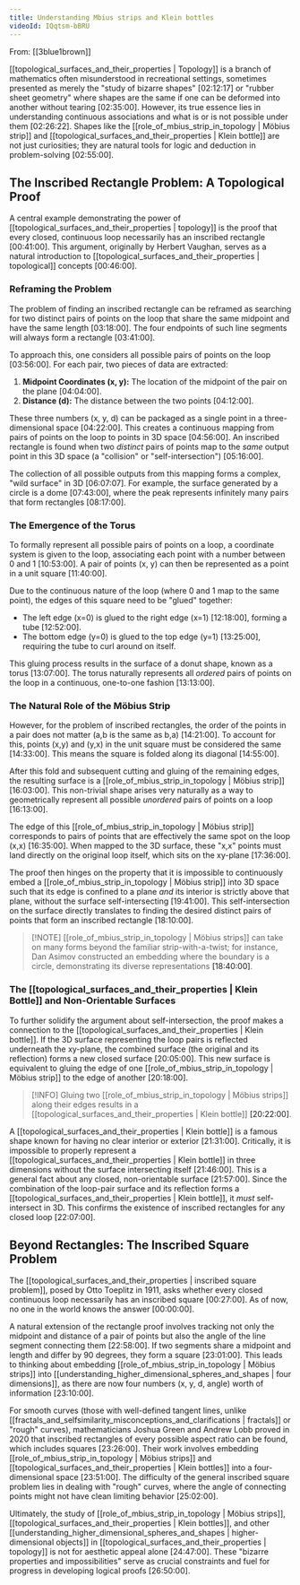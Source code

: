```yaml
---
title: Understanding Mbius strips and Klein bottles
videoId: IQqtsm-bBRU
---
```


From: [[3blue1brown]] <br/> 

[[topological_surfaces_and_their_properties | Topology]] is a branch of mathematics often misunderstood in recreational settings, sometimes presented as merely the "study of bizarre shapes" <a class="yt-timestamp" data-t="02:12:17">[02:12:17]</a> or "rubber sheet geometry" where shapes are the same if one can be deformed into another without tearing <a class="yt-timestamp" data-t="02:35:00">[02:35:00]</a>. However, its true essence lies in understanding continuous associations and what is or is not possible under them <a class="yt-timestamp" data-t="02:26:22">[02:26:22]</a>. Shapes like the [[role_of_mbius_strip_in_topology | Möbius strip]] and [[topological_surfaces_and_their_properties | Klein bottle]] are not just curiosities; they are natural tools for logic and deduction in problem-solving <a class="yt-timestamp" data-t="02:55:00">[02:55:00]</a>.

## The Inscribed Rectangle Problem: A Topological Proof

A central example demonstrating the power of [[topological_surfaces_and_their_properties | topology]] is the proof that every closed, continuous loop necessarily has an inscribed rectangle <a class="yt-timestamp" data-t="00:41:00">[00:41:00]</a>. This argument, originally by Herbert Vaughan, serves as a natural introduction to [[topological_surfaces_and_their_properties | topological]] concepts <a class="yt-timestamp" data-t="00:46:00">[00:46:00]</a>.

### Reframing the Problem
The problem of finding an inscribed rectangle can be reframed as searching for two distinct pairs of points on the loop that share the same midpoint and have the same length <a class="yt-timestamp" data-t="03:18:00">[03:18:00]</a>. The four endpoints of such line segments will always form a rectangle <a class="yt-timestamp" data-t="03:41:00">[03:41:00]</a>.

To approach this, one considers all possible pairs of points on the loop <a class="yt-timestamp" data-t="03:56:00">[03:56:00]</a>. For each pair, two pieces of data are extracted:
1.  **Midpoint Coordinates (x, y):** The location of the midpoint of the pair on the plane <a class="yt-timestamp" data-t="04:04:00">[04:04:00]</a>.
2.  **Distance (d):** The distance between the two points <a class="yt-timestamp" data-t="04:12:00">[04:12:00]</a>.

These three numbers (x, y, d) can be packaged as a single point in a three-dimensional space <a class="yt-timestamp" data-t="04:22:00">[04:22:00]</a>. This creates a continuous mapping from pairs of points on the loop to points in 3D space <a class="yt-timestamp" data-t="04:56:00">[04:56:00]</a>. An inscribed rectangle is found when two *distinct* pairs of points map to the *same* output point in this 3D space (a "collision" or "self-intersection") <a class="yt-timestamp" data-t="05:16:00">[05:16:00]</a>.

The collection of all possible outputs from this mapping forms a complex, "wild surface" in 3D <a class="yt-timestamp" data-t="06:07:00">[06:07:07]</a>. For example, the surface generated by a circle is a dome <a class="yt-timestamp" data-t="07:43:00">[07:43:00]</a>, where the peak represents infinitely many pairs that form rectangles <a class="yt-timestamp" data-t="08:17:00">[08:17:00]</a>.

### The Emergence of the Torus

To formally represent all possible pairs of points on a loop, a coordinate system is given to the loop, associating each point with a number between 0 and 1 <a class="yt-timestamp" data-t="10:53:00">[10:53:00]</a>. A pair of points (x, y) can then be represented as a point in a unit square <a class="yt-timestamp" data-t="11:40:00">[11:40:00]</a>.

Due to the continuous nature of the loop (where 0 and 1 map to the same point), the edges of this square need to be "glued" together:
*   The left edge (x=0) is glued to the right edge (x=1) <a class="yt-timestamp" data-t="12:18:00">[12:18:00]</a>, forming a tube <a class="yt-timestamp" data-t="12:52:00">[12:52:00]</a>.
*   The bottom edge (y=0) is glued to the top edge (y=1) <a class="yt-timestamp" data-t="13:25:00">[13:25:00]</a>, requiring the tube to curl around on itself.

This gluing process results in the surface of a donut shape, known as a torus <a class="yt-timestamp" data-t="13:07:00">[13:07:00]</a>. The torus naturally represents all *ordered* pairs of points on the loop in a continuous, one-to-one fashion <a class="yt-timestamp" data-t="13:13:00">[13:13:00]</a>.

### The Natural Role of the Möbius Strip

However, for the problem of inscribed rectangles, the order of the points in a pair does not matter (a,b is the same as b,a) <a class="yt-timestamp" data-t="14:21:00">[14:21:00]</a>. To account for this, points (x,y) and (y,x) in the unit square must be considered the same <a class="yt-timestamp" data-t="14:33:00">[14:33:00]</a>. This means the square is folded along its diagonal <a class="yt-timestamp" data-t="14:55:00">[14:55:00]</a>.

After this fold and subsequent cutting and gluing of the remaining edges, the resulting surface is a [[role_of_mbius_strip_in_topology | Möbius strip]] <a class="yt-timestamp" data-t="16:03:00">[16:03:00]</a>. This non-trivial shape arises very naturally as a way to geometrically represent all possible *unordered* pairs of points on a loop <a class="yt-timestamp" data-t="16:13:00">[16:13:00]</a>.

The edge of this [[role_of_mbius_strip_in_topology | Möbius strip]] corresponds to pairs of points that are effectively the same spot on the loop (x,x) <a class="yt-timestamp" data-t="16:35:00">[16:35:00]</a>. When mapped to the 3D surface, these "x,x" points must land directly on the original loop itself, which sits on the xy-plane <a class="yt-timestamp" data-t="17:36:00">[17:36:00]</a>.

The proof then hinges on the property that it is impossible to continuously embed a [[role_of_mbius_strip_in_topology | Möbius strip]] into 3D space such that its edge is confined to a plane *and* its interior is strictly above that plane, without the surface self-intersecting <a class="yt-timestamp" data-t="19:41:00">[19:41:00]</a>. This self-intersection on the surface directly translates to finding the desired distinct pairs of points that form an inscribed rectangle <a class="yt-timestamp" data-t="18:10:00">[18:10:00]</a>.

> [!NOTE] [[role_of_mbius_strip_in_topology | Möbius strips]] can take on many forms beyond the familiar strip-with-a-twist; for instance, Dan Asimov constructed an embedding where the boundary is a circle, demonstrating its diverse representations <a class="yt-timestamp" data-t="18:40:00">[18:40:00]</a>.

### The [[topological_surfaces_and_their_properties | Klein Bottle]] and Non-Orientable Surfaces

To further solidify the argument about self-intersection, the proof makes a connection to the [[topological_surfaces_and_their_properties | Klein bottle]]. If the 3D surface representing the loop pairs is reflected underneath the xy-plane, the combined surface (the original and its reflection) forms a new closed surface <a class="yt-timestamp" data-t="20:05:00">[20:05:00]</a>. This new surface is equivalent to gluing the edge of one [[role_of_mbius_strip_in_topology | Möbius strip]] to the edge of another <a class="yt-timestamp" data-t="20:18:00">[20:18:00]</a>.

> [!INFO] Gluing two [[role_of_mbius_strip_in_topology | Möbius strips]] along their edges results in a [[topological_surfaces_and_their_properties | Klein bottle]] <a class="yt-timestamp" data-t="20:22:00">[20:22:00]</a>.

A [[topological_surfaces_and_their_properties | Klein bottle]] is a famous shape known for having no clear interior or exterior <a class="yt-timestamp" data-t="21:31:00">[21:31:00]</a>. Critically, it is impossible to properly represent a [[topological_surfaces_and_their_properties | Klein bottle]] in three dimensions without the surface intersecting itself <a class="yt-timestamp" data-t="21:46:00">[21:46:00]</a>. This is a general fact about any closed, non-orientable surface <a class="yt-timestamp" data-t="21:57:00">[21:57:00]</a>. Since the combination of the loop-pair surface and its reflection forms a [[topological_surfaces_and_their_properties | Klein bottle]], it *must* self-intersect in 3D. This confirms the existence of inscribed rectangles for any closed loop <a class="yt-timestamp" data-t="22:07:00">[22:07:00]</a>.

## Beyond Rectangles: The Inscribed Square Problem

The [[topological_surfaces_and_their_properties | inscribed square problem]], posed by Otto Toeplitz in 1911, asks whether every closed continuous loop necessarily has an inscribed square <a class="yt-timestamp" data-t="00:27:00">[00:27:00]</a>. As of now, no one in the world knows the answer <a class="yt-timestamp" data-t="00:00:00">[00:00:00]</a>.

A natural extension of the rectangle proof involves tracking not only the midpoint and distance of a pair of points but also the angle of the line segment connecting them <a class="yt-timestamp" data-t="22:58:00">[22:58:00]</a>. If two segments share a midpoint and length and differ by 90 degrees, they form a square <a class="yt-timestamp" data-t="23:01:00">[23:01:00]</a>. This leads to thinking about embedding [[role_of_mbius_strip_in_topology | Möbius strips]] into [[understanding_higher_dimensional_spheres_and_shapes | four dimensions]], as there are now four numbers (x, y, d, angle) worth of information <a class="yt-timestamp" data-t="23:10:00">[23:10:00]</a>.

For smooth curves (those with well-defined tangent lines, unlike [[fractals_and_selfsimilarity_misconceptions_and_clarifications | fractals]] or "rough" curves), mathematicians Joshua Green and Andrew Lobb proved in 2020 that inscribed rectangles of every possible aspect ratio can be found, which includes squares <a class="yt-timestamp" data-t="23:26:00">[23:26:00]</a>. Their work involves embedding [[role_of_mbius_strip_in_topology | Möbius strips]] and [[topological_surfaces_and_their_properties | Klein bottles]] into a four-dimensional space <a class="yt-timestamp" data-t="23:51:00">[23:51:00]</a>. The difficulty of the general inscribed square problem lies in dealing with "rough" curves, where the angle of connecting points might not have clean limiting behavior <a class="yt-timestamp" data-t="25:02:00">[25:02:00]</a>.

Ultimately, the study of [[role_of_mbius_strip_in_topology | Möbius strips]], [[topological_surfaces_and_their_properties | Klein bottles]], and other [[understanding_higher_dimensional_spheres_and_shapes | higher-dimensional objects]] in [[topological_surfaces_and_their_properties | topology]] is not for aesthetic appeal alone <a class="yt-timestamp" data-t="24:47:00">[24:47:00]</a>. These "bizarre properties and impossibilities" serve as crucial constraints and fuel for progress in developing logical proofs <a class="yt-timestamp" data-t="26:50:00">[26:50:00]</a>.